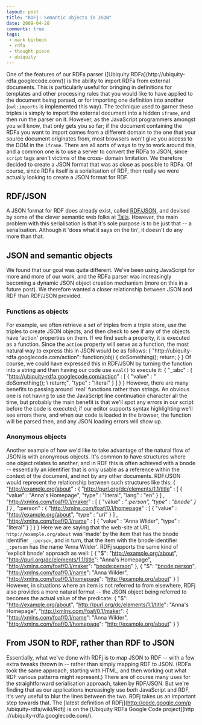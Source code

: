 ```yaml
---
layout: post
title: "RDFj: Semantic objects in JSON"
date: 2009-04-20
comments: true
tags:
 - mark birbeck
 - rdfa
 - thought piece
 - ubiquity
---
```

One of the features of our RDFa parser ([Ubiquity RDFa](http://ubiquity-
rdfa.googlecode.com/)) is the ability to import RDFa from external documents.
This is particularly useful for bringing in definitions for templates and
other processing rules that you would like to have applied to the document
being parsed, or for importing one definition into another (`owl:imports` is
implemented this way). The technique used to garner these triples is simply to
import the external document into a hidden `iframe`, and then run the parser
on it. However, as the JavaScript programmers amongst you will know, that only
gets you so far; if the document containing the RDFa you want to import comes
from a different domain to the one that your source document originates from,
most browsers won't give you access to the DOM in the `iframe`. There are all
sorts of ways to try to work around this, and a common one is to use a server
to convert the RDFa to JSON, since `script` tags aren't victims of the cross-
domain limitation. We therefore decided to create a JSON format that was as
close as possible to RDFa. Of course, since RDFa itself is a serialisation of
RDF, then really we were actually looking to create a JSON format for RDF.

<!-- more -->

## RDF/JSON

A JSON format for RDF does already exist, called
[RDF/JSON](http://n2.talis.com/wiki/RDF_JSON_Specification), and devised by
some of the clever semantic web folks at [Talis](http://talis.com/). However,
the main problem with this serialisation is that it's sole purpose is to be
just that -- a serialisation. Although it 'does what it says on the tin', it
doesn't do any more than that.

## JSON and semantic objects

We found that our goal was quite different. We've been using JavaScript for
more and more of our work, and the RDFa parser was increasingly becoming a
dynamic JSON object creation mechanism (more on this in a future post). We
therefore wanted a closer relationship between JSON and RDF than RDF/JSON
provided.

### Functions as objects

For example, we often retrieve a set of triples from a triple store, use the
triples to create JSON objects, and then check to see if any of the objects
have 'action' properties on them. If we find such a property, it is executed
as a function. Since the `action` property will serve as a function, the most
natural way to express this in JSON would be as follows:  { "http://ubiquity-
rdfa.googlecode.com/action": function(obj) { doSomething(); return; } }  Of
course, we could have expressed this in RDF/JSON by turning the function into
a string and then having our code use `eval()` to execute it:  { "_:abc" : {
"http://ubiquity-rdfa.googlecode.com/action" : [ { "value" : " \
doSomething(); \ return;", "type" : "literal" } ] } }  However, there are many
benefits to passing around 'real' functions rather than strings. An obvious
one is not having to use the JavaScript line continuation character all the
time, but probably the main benefit is that we'll spot any errors in our
script before the code is executed; if our editor supports syntax highlighting
we'll see errors there, and when our code is loaded in the browser, the
function will be parsed then, and any JSON loading errors will show up.

### Anonymous objects

Another example of how we'd like to take advantage of the natural flow of JSON
is with anonymous objects. It's common to have structures where one object
relates to another, and in RDF this is often achieved with a bnode --
essentially an identifier that is only usable as a reference within the
context of the document, and not by any other documents. RDF/JSON would
represent the relationship between such structures like this:  {
"http://example.org/about" : { "http://purl.org/dc/elements/1.1/title" : [ {
"value" : "Anna's Homepage", "type" : "literal", "lang" : "en" } ] ,
"http://xmlns.com/foaf/0.1/maker" : [ { "value" : "_:person", "type" : "bnode"
} ] } , "_:person" : { "http://xmlns.com/foaf/0.1/homepage" : [ { "value" :
"http://example.org/about", "type" : "uri" } ] ,
"http://xmlns.com/foaf/0.1/name" : [ { "value" : "Anna Wilder", "type" :
"literal" } ] } }  Here we are saying that the web-site at URL
`http://example.org/about` was 'made' by the item that has the bnode
identifier `_:person`, and in turn, that the item with the bnode identifier
`_:person` has the name 'Anna Wilder'. RDFj supports the same kind of
'explicit bnode' approach as well:  [ { "$": "<http://example.org/about>",
"http://purl.org/dc/elements/1.1/title": "Anna's Homepage",
"http://xmlns.com/foaf/0.1/maker": "<bnode:person>" }, { "$":
"<bnode:person>", "http://xmlns.com/foaf/0.1/name": "Anna Wilder",
"http://xmlns.com/foaf/0.1/homepage": "<http://example.org/about>" } ]
However, in situations where an item is not referred to from elsewhere, RDFj
also provides a more natural format -- the JSON object being referred to
becomes the actual value of the predicate:  { "$":
"<http://example.org/about>", "http://purl.org/dc/elements/1.1/title": "Anna's
Homepage", "http://xmlns.com/foaf/0.1/maker": {
"http://xmlns.com/foaf/0.1/name": "Anna Wilder",
"http://xmlns.com/foaf/0.1/homepage": "<http://example.org/about>" } }

## From JSON to RDF, rather than RDF to JSON

Essentially, what we've done with RDFj is to map JSON to RDF -- with a few
extra tweaks thrown in -- rather than simply mapping RDF to JSON. (RDFa took
the same approach, starting with HTML, and then working out what RDF various
patterns might represent.) There are of course many uses for the
straightforward serialisation approach, taken by RDF/JSON. But we're finding
that as our applications increasingly use _both_ JavaScript and RDF, it's very
useful to blur the lines between the two. RDFj takes us an important step
towards that. The [latest definition of RDFj](http://code.google.com/p
/ubiquity-rdfa/wiki/Rdfj) is on the [Ubiquity RDFa Google Code project](http
://ubiquity-rdfa.googlecode.com/).

